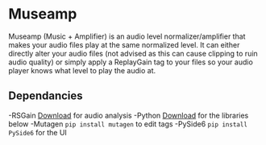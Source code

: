 # Museamp
Museamp (Music + Amplifier) is an audio level normalizer/amplifier that makes your audio files play at the same normalized level. It can either directly alter your audio files (not advised as this can cause clipping to ruin audio quality) or simply apply a ReplayGain tag to your files so your audio player knows what level to play the audio at.

## Dependancies
-RSGain [Download](https://github.com/complexlogic/rsgain) for audio analysis
-Python [Download](https://www.python.org/downloads/) for the libraries below
-Mutagen ```pip install mutagen``` to edit tags
-PySide6 ```pip install PySide6``` for the UI